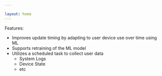 ```yaml
---

layout: home
---
```


Features:
* Improves update timing by adapting to user device use over time using ML
* Supports retraining of the ML model
* Utilizes a scheduled task to collect user data
    * System Logs
    * Device State
    * etc